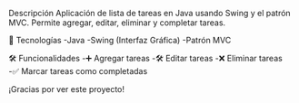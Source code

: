   Descripción
Aplicación de lista de tareas en Java usando Swing y el patrón MVC.
Permite agregar, editar, eliminar y completar tareas.

  🚀 Tecnologías
-Java 
-Swing (Interfaz Gráfica)
-Patrón MVC

  🛠️ Funcionalidades
-➕ Agregar tareas
-🛠️ Editar tareas
-❌ Eliminar tareas
-✅ Marcar tareas como completadas

¡Gracias por ver este proyecto!
